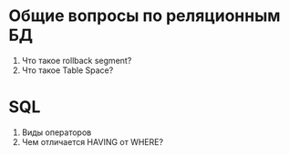 # Общие вопросы по реляционным БД
1. Что такое rollback segment?
2. Что такое Table Space?

# SQL

1. Виды операторов
3. Чем отличается HAVING от WHERE?